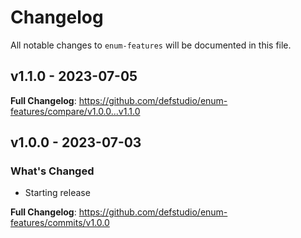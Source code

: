# Changelog

All notable changes to `enum-features` will be documented in this file.

## v1.1.0 - 2023-07-05

**Full Changelog**: https://github.com/defstudio/enum-features/compare/v1.0.0...v1.1.0

## v1.0.0 - 2023-07-03

### What's Changed

- Starting release

**Full Changelog**: https://github.com/defstudio/enum-features/commits/v1.0.0
